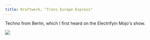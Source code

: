 ```yaml
---
title: Kraftwerk, "Trans Europe Express"
---
```


Techno from Berlin, which I first heard on the
Electrifyin Mojo's show.

<img src="https://img.discogs.com/Tun01ZtAjnFkPPRi2tAKbCKB8s8=/fit-in/500x500/filters:strip_icc():format(jpeg):mode_rgb():quality(90)/discogs-images/R-252177-1221138687.jpeg.jpg" />
